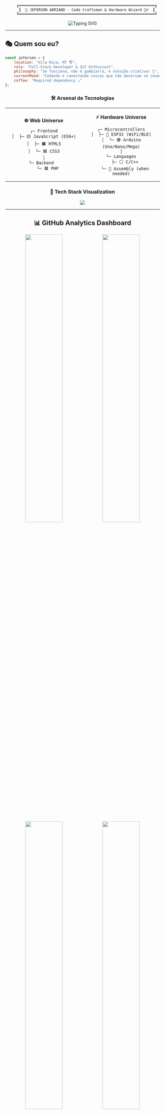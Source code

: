 <div align="center">

```ascii
    ╔══════════════════════════════════════════════════════════════╗
    ║  🚀 JEFERSON ADRIANO - Code Craftsman & Hardware Wizard 🧙‍♂️  ║
    ╚══════════════════════════════════════════════════════════════╝
```

</div>

<div align="center">
  <img src="https://readme-typing-svg.herokuapp.com?font=Fira+Code&size=22&duration=3000&pause=1000&color=00D9FF&center=true&vCenter=true&multiline=true&width=600&height=100&lines=Transformando+café+em+código+☕;Criando+gambiarras+que+funcionam+⚡;De+websites+a+microcontroladores+🔧" alt="Typing SVG" />
</div>

---

## 🎭 **Quem sou eu?**

```javascript
const jeferson = {
    location: "Vila Rica, MT 🌎",
    role: "Full-Stack Developer & IoT Enthusiast",
    philosophy: "Se funciona, não é gambiarra, é solução criativa! 🎯",
    currentMood: "Codando e conectando coisas que não deveriam se conectar 😄",
    coffee: "Required dependency ☕"
};
```

<div align="center">

### 🛠️ **Arsenal de Tecnologias**

</div>

<table align="center">
<tr>
<td align="center" width="50%">

**🌐 Web Universe**
```
┌─ Frontend
│  ├─ 🟨 JavaScript (ES6+)
│  ├─ 🟧 HTML5
│  └─ 🟦 CSS3
│
└─ Backend  
   └─ 🟪 PHP
```

</td>
<td align="center" width="50%">

**⚡ Hardware Universe**
```
┌─ Microcontrollers
│  ├─ 🔵 ESP32 (WiFi/BLE)
│  └─ 🟢 Arduino (Uno/Nano/Mega)
│
└─ Languages
   ├─ ⚪ C/C++
   └─ 🔧 Assembly (when needed)
```

</td>
</tr>
</table>

<div align="center">

### 🎨 **Tech Stack Visualization**

<img src="https://skillicons.dev/icons?i=js,html,css,php,arduino,cpp,c,git,vscode,linux" />

</div>

---

<div align="center">

## 📊 **GitHub Analytics Dashboard**

<img width="49%" src="https://github-readme-stats.vercel.app/api?username=jefersonadrianohorn&show_icons=true&theme=tokyonight&hide_border=true&bg_color=0D1117&title_color=00D9FF&icon_color=00D9FF&text_color=C9D1D9"/>
<img width="49%" src="https://github-readme-streak-stats.herokuapp.com?user=jefersonadrianohorn&theme=tokyonight&hide_border=true&background=0D1117&ring=00D9FF&fire=00D9FF&currStreakLabel=00D9FF"/>

<img width="49%" src="https://github-readme-stats.vercel.app/api/top-langs/?username=jefersonadrianohorn&layout=compact&theme=tokyonight&hide_border=true&bg_color=0D1117&title_color=00D9FF&text_color=C9D1D9"/>
<img width="49%" src="https://github-readme-activity-graph.vercel.app/graph?username=jefersonadrianohorn&bg_color=0D1117&color=00D9FF&line=00D9FF&point=FFFFFF&hide_border=true"/>

</div>

---

<div align="center">

## 🎯 **Current Mission**

```python
class CurrentFocus:
    def __init__(self):
        self.projects = [
            "🔌 IoT solutions with ESP32",
            "🤖 Arduino automation systems", 
            "🌐 Web applications that don't break",
            "⚡ Creative hardware hacks"
        ]
        
    def daily_routine(self):
        return "Code → Test → Break → Fix → Repeat → Coffee ☕"
        
    def philosophy(self):
        return "Every problem has a solution, even if it looks like a gambiarra!"
```

</div>

---

<div align="center">

## 🌟 **Connect & Collaborate**

<a href="https://instagram.com/jjefersonadriano">
  <img src="https://img.shields.io/badge/Instagram-E4405F?style=for-the-badge&logo=instagram&logoColor=white&labelColor=000000" />
</a>
<a href="mailto:Jefersonadrianohorn@gmail.com">
  <img src="https://img.shields.io/badge/Gmail-D14836?style=for-the-badge&logo=gmail&logoColor=white&labelColor=000000" />
</a>
<a href="https://wa.me/5566981188360?text=Oii%2C+vim+pelo+seu+Github+%F0%9F%90%88%E2%80%8D%E2%AC%9B%21">
  <img src="https://img.shields.io/badge/WhatsApp-25D366?style=for-the-badge&logo=whatsapp&logoColor=white&labelColor=000000" />
</a>

</div>

---

<div align="center">

```
    💭 "A melhor gambiarra é aquela que vira feature!" 
    
    ⭐ Se gostou do meu trabalho, deixa uma estrela nos repos!
```

<img src="https://komarev.com/ghpvc/?username=jefersonadrianohorn&color=00d9ff&style=for-the-badge&label=VISITORS" />

</div>

<div align="center">

```
    ╭─────────────────────────────────────────────────╮
    │  🚀 Always coding, always learning, always       │
    │     creating something awesome!                   │
    ╰─────────────────────────────────────────────────╯
```

</div>
